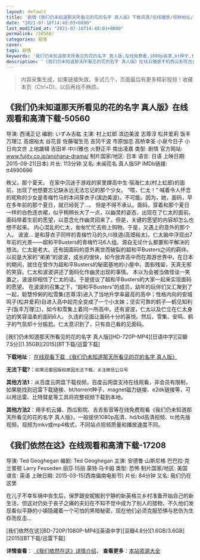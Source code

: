 ```yaml
---
layout: default
title: '剧情《我们仍未知道那天所看见的花的名字 真人版》下载资源/在线播放/视频地址/1080p/高清/蓝光'
date: "2021-07-10T14:40:03+0800"
last_modified_at: "2021-07-10T14:40:03+0800"
permalink: /50560/
categories: 剧情
cover:
tags: 剧情
keywords: '我们仍未知道那天所看见的花的名字 真人版,在线免费看,1080p高清,bt种子,torrent,百度云盘,magnet,磁力链,迅雷下载资源'
description: '《我们仍未知道那天所看见的花的名字 真人版》在线云播放手机西瓜影院吉吉影音免费看，1080p高清bd/hd未删减完整版和tc抢先枪版，mkv/mp4格式，附带bt/torrent种子、magnet/磁力链、百度云盘、网盘资源迅雷下载链接'
---
```


>内容采集生成，如果链接失效，多试几个，页面最后有更多精彩视频！收藏本页（Ctrl+D)，以后再找不麻烦。


## 《我们仍未知道那天所看见的花的名字 真人版》在线观看和高清下载-50560

导演: 西浦正记 编剧: いずみ吉紘 主演: 村上虹郎 滨边美波 志尊淳 松井爱莉 饭丰万理江 高畑裕太 谷花音 佐藤瑠生亮 吉冈千波 市原伽恋 高桥幸圣 小泉今日子 小日向文世 上地雄辅 吉田羊 中川雅也 火野正平 南出凌嘉 类型: 剧情 官方网站: www.fujitv.co.jp/anohana-drama/ 制片国家/地区: 日本 语言: 日语 上映日期: 2015-09-21(日本) 片长: 113分钟 又名: 未闻花名 真人版SP IMDb链接: tt4990696

秩父，那个夏天。 在家中沉迷于游戏的家里蹲高中生·宿海仁太(村上虹郎)的面前，出现了他想要忘记缺永远无法忘记的那个少女。 “喂，仁太！” 喊着令人怀念的昵称的少女是青梅竹马的本间芽衣子(滨边美波)。不可能。因为，她，面码，早在多年前的那个夏日，就已经死了…。 但是不得不承认。面码，穿着和那个夏日一样的白色连衣裙，似乎稍稍长大了一点，以幽灵的姿态，出现在了仁太的面前。 面码带着生前的愿望，以意念化作幽灵回来了。但是，关键的愿望的内容却怎么也想不起来。 内心混乱的仁太，匆匆忙忙去街上购物。于是，又遇上的意外的那个人。 波波… 是和芽衣子同样的青梅竹马的久川铁道(高畑裕太)。仁太脑中浮现出7年前的光景——超和平Busters的青梅竹马6人组。源自无论什么都要和平解决的想法。仁太是老大。还有因面码的意外离世而破裂的超和平Busters之间的羁绊。 以前是大家的“弟弟”的波波，成长的很快，如今放弃高中而在周游世界中。在日本的期间，就住在曾作为超和平Busters的秘密基地的小屋中。面影残留，天真无邪的笑容。仁太和波波讲述了面码化作幽灵出现的事情。 本以为会被当做怪谈一笑置之，波波却相信了仁太的话。于是提议了超和平Busters的大家一起来实现面码的愿望。 在波波的召集之下，“超和平Busters”的成员，幼年的玩伴们又汇聚到了一起，聪慧伶俐的松雪集(志尊淳)进入了当地升学率最高的高中；性格内向的安城鸣子(松井爱莉)自进入高中起完全变成了一个小太妹；坚实可靠的鹤子—鹤见知利子(饭丰万理江)，如今和雪集上着同一所高中。还有波波，仁太以及伫立在仁太身边的笑容温柔的面码6人。 久违的见面让面码十分的喜悦。然后，雪集、安鸣、鹤子的气氛却十分尴尬。仁太意识到了，只有自己看的见面码。


[我们仍未知道那天所看见的花的名字 真人版][HD-720P-MP4][日语中字][豆瓣7.5分][1.35GB][2015][BT下载/迅雷下载]

**下载地址**： [在线观看下载 《我们仍未知道那天所看见的花的名字 真人版》](https://www.btdx8.com/torrent/weiwenhuaming_2015.html) 


**无法下载?**：`如果迅雷因版权原因无法下载，关注微信公众号 `

**其他方法1**：从百度云网盘下载视频，百度云网盘支持在线观看，非会员有限制，如果能找到迅雷下载链接、bt/torrent种子、magnet磁力链接、e2dk链接等，可以用迅雷、比特彗星等工具将完整视频下载到本地。

**其他方法2**：用手机云播、西瓜影院、吉吉影音等在线免费观看《我们仍未知道那天所看见的花的名字 真人版》，一般提供1080p高清、hd/bd高清视频、tc抢先版视频，视频为mkv或mp4格式，不同站点视频质量和播放速度不同。


## 《我们依然在这》在线观看和高清下载-17208

导演: Ted Geoghegan 编剧: Ted Geoghegan 主演: 安德鲁·山斯尼格 巴巴拉·克兰普顿 Larry Fesseden 丽莎·玛丽 蒙特·马卡姆 类型: 恐怖 制片国家/地区: 美国 语言: 英语 上映日期: 2015-03-15(西南偏南电影节) 片长: 84分钟 又名: 我们仍在这里

在儿子不幸车祸中丧生后，保罗跟安妮搬到宁静的新英格兰乡村准备开始自己的新生活，但这对仍处于丧子之痛的夫妇在不知不觉中成为了别人的猎物，不久他们发现看似平静的小镇隐藏着一个可怕的黑暗秘密，现在他们必须克服恐惧与悲伤为生存而反击…


[我们依然在这][BD-720P/1080P-MP4][英语中字][豆瓣4.8分][1.6GB/3.6GB][2015][BT下载/迅雷下载]

**详情查看**： [《我们依然在这》详情介绍](/movie/17208/)， **查看更多**：[本站资源大全](/movie/t/all/)

